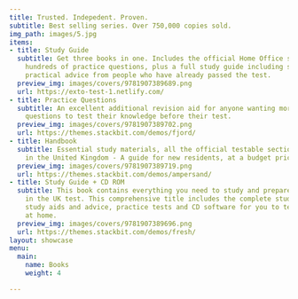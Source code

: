 ```yaml
---
title: Trusted. Indepedent. Proven.
subtitle: Best selling series. Over 750,000 copies sold.
img_path: images/5.jpg
items:
- title: Study Guide
  subtitle: Get three books in one. Includes the official Home Office study materials,
    hundreds of practice questions, plus a full study guide including study aids and
    practical advice from people who have already passed the test.
  preview_img: images/covers/9781907389689.png
  url: https://exto-test-1.netlify.com/
- title: Practice Questions
  subtitle: An excellent additional revision aid for anyone wanting more practice
    questions to test their knowledge before their test.
  preview_img: images/covers/9781907389702.png
  url: https://themes.stackbit.com/demos/fjord/
- title: Handbook
  subtitle: Essential study materials, all the official testable sections of Life
    in the United Kingdom - A guide for new residents, at a budget price.
  preview_img: images/covers/9781907389719.png
  url: https://themes.stackbit.com/demos/ampersand/
- title: Study Guide + CD ROM
  subtitle: This book contains everything you need to study and prepare for the Life
    in the UK test. This comprehensive title includes the complete study materials,
    study aids and advice, practice tests and CD software for you to test yourself
    at home.
  preview_img: images/covers/9781907389696.png
  url: https://themes.stackbit.com/demos/fresh/
layout: showcase
menu:
  main:
    name: Books
    weight: 4

---
```

